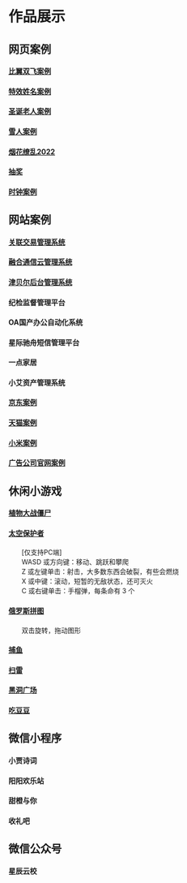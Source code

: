 <!--
 * @Author: jiaguichao
 * @Date: 2022-01-17 11:03:24
 * @LastEditTime: 2022-02-28 10:05:26
 * @Description: Do not edit
-->
#  作品展示

## 网页案例
#### [比翼双飞案例](https://crazynightguichao.github.io/happyCouple/birdFly)
#### [特效姓名案例](https://crazynightguichao.github.io/Special_Name)
#### [圣诞老人案例](https://crazynightguichao.github.io/Christmas/Christmas)
#### [雪人案例](https://crazynightguichao.github.io/snowman)
#### [烟花缭乱2022](https://crazynightguichao.github.io/Fireworks)
#### [抽奖](https://crazynightguichao.github.io/luckDraw)
#### [时钟案例](https://crazynightguichao.github.io/UAIF1901SZ/index(1))

## 网站案例
#### [关联交易管理系统](http://27.154.242.142:19277)
#### [融合通信云管理系统](https://oam.uct.zone)
#### [津贝尔后台管理系统](http://oa.jbrsys.com)
#### 纪检监督管理平台
#### OA国产办公自动化系统
#### 星际驰舟短信管理平台
#### 一点家居
#### 小艾资产管理系统
#### [京东案例](https://crazynightguichao.github.io/UAIF1901JD1)
#### [天猫案例](https://crazynightguichao.github.io/UAIF1901TM/tianmao)
#### [小米案例](https://crazynightguichao.github.io/UAIF1901XM/mi)
#### [广告公司官网案例](https://crazynightguichao.github.io/UAIF1901ADV)

## 休闲小游戏
#### [植物大战僵尸](https://crazynightguichao.github.io/Plants_VS_Zombie)
#### [太空保护者](https://crazynightguichao.github.io/SpaceHuggers)
<font size=2>
&emsp;&emsp;[仅支持PC端]<br>
&emsp;&emsp;WASD 或方向键：移动、跳跃和攀爬<br>
&emsp;&emsp;Z 或左键单击：射击，大多数东西会破裂，有些会燃烧<br>
&emsp;&emsp;X 或中键：滚动，短暂的无敌状态，还可灭火<br>
&emsp;&emsp;C 或右键单击：手榴弹，每条命有 3 个
</font>

#### [俄罗斯拼图](https://crazynightguichao.github.io/RussianPuzzle)
<font size=2>&emsp;&emsp;双击旋转，拖动图形</font>

#### [捕鱼](https://crazynightguichao.github.io/fishing)
#### [扫雷](https://crazynightguichao.github.io/minesweeper)
#### [黑洞广场](https://crazynightguichao.github.io/black-hole-square-master/public)
#### [吃豆豆](http://passer-by.com/pacman)


## 微信小程序
#### 小贾诗词
#### 阳阳欢乐站
#### 甜橙与你
#### 收礼吧

## 微信公众号
#### 星辰云校

